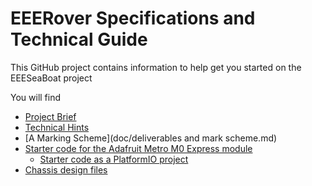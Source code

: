 # EEERover Specifications and Technical Guide

This GitHub project contains information to help get you started on the EEESeaBoat project

You will find
 - [Project Brief](doc/brief.md)
 - [Technical Hints](doc/README.md)
 - [A Marking Scheme](doc/deliverables and mark scheme.md)
 - [Starter code for the Adafruit Metro M0 Express module](metro-starter-arduino/README.md)
   - [Starter code as a PlatformIO project](metro-starter-pio/README.md)
 - [Chassis design files](mech/)
